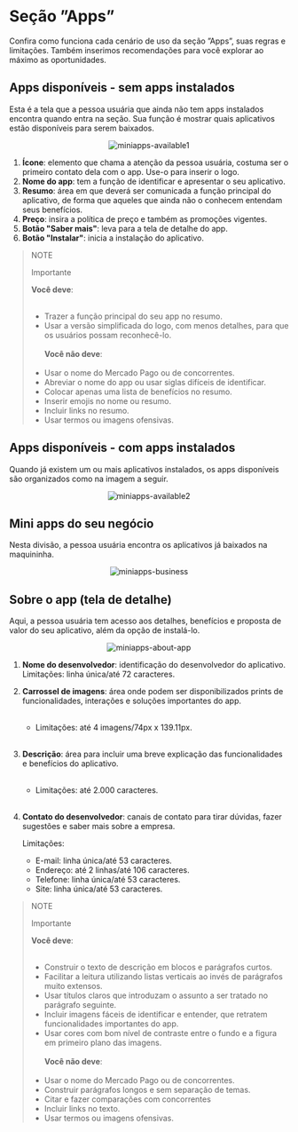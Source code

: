 # Seção ”Apps”

Confira como funciona cada cenário de uso da seção ”Apps”, suas regras e limitações. Também inserimos recomendações para você explorar ao máximo as oportunidades.

## Apps disponíveis - sem apps instalados

Esta é a tela que a pessoa usuária que ainda não tem apps instalados encontra quando entra na seção. Sua função é mostrar quais aplicativos estão disponíveis para serem baixados.

<center>

![miniapps-available1](/mini-apps/miniapps-available1-pt.png)

</center>

1. **Ícone**: elemento que chama a atenção da pessoa usuária, costuma ser o primeiro contato dela com o app. Use-o para inserir o logo.
2. **Nome do app**: tem a função de identificar e apresentar o seu aplicativo.
3. **Resumo**: área em que deverá ser comunicada a função principal do aplicativo, de forma que aqueles que ainda não o conhecem entendam seus benefícios.
4. **Preço**: insira a política de preço e também as promoções vigentes.
5. **Botão "Saber mais"**: leva para a tela de detalhe do app.
6. **Botão "Instalar"**: inicia a instalação do aplicativo.

> NOTE
>
> Importante
>
> **Você deve**: 
> <br><br>
> * Trazer a função principal do seu app no resumo.
> * Usar a versão simplificada do logo, com menos detalhes, para que os usuários possam reconhecê-lo.
> <br><br>
> **Você não deve**:
> <br><br>
> * Usar o nome do Mercado Pago ou de concorrentes.
> * Abreviar o nome do app ou usar siglas difíceis de identificar.
> * Colocar apenas uma lista de benefícios no resumo.
> * Inserir emojis no nome ou resumo.
> * Incluir links no resumo.
> * Usar termos ou imagens ofensivas.

## Apps disponíveis - com apps instalados

Quando já existem um ou mais aplicativos instalados, os apps disponíveis são organizados como na imagem a seguir.

<center>

![miniapps-available2](/mini-apps/miniapps-available2-pt.png)

</center>

## Mini apps do seu negócio

Nesta divisão, a pessoa usuária encontra os aplicativos já baixados na maquininha.

<center>

![miniapps-business](/mini-apps/miniapps-business-pt.png)

</center>

## Sobre o app (tela de detalhe)

Aqui, a pessoa usuária tem acesso aos detalhes, benefícios e proposta de valor do seu aplicativo, além da opção de instalá-lo.

<center>

![miniapps-about-app](/mini-apps/miniapps-about-app-pt.png)

</center>

1. **Nome do desenvolvedor**: identificação do desenvolvedor do aplicativo. Limitações: linha única/até 72 caracteres.
2. **Carrossel de imagens**: área onde podem ser disponibilizados prints de funcionalidades, interações e soluções importantes do app.<br><br> 

   * Limitações: até 4 imagens/74px x 139.11px. <br><br>

3. **Descrição**: área para incluir uma breve explicação das funcionalidades e benefícios do aplicativo. <br><br>

   * Limitações: até 2.000 caracteres. <br><br>

4. **Contato do desenvolvedor**: canais de contato para tirar dúvidas, fazer sugestões e saber mais sobre a empresa. 

   Limitações: 
   * E-mail: linha única/até 53 caracteres.
   * Endereço: até 2 linhas/até 106 caracteres.
   * Telefone: linha única/até 53 caracteres.
   * Site: linha única/até 53 caracteres.

> NOTE
>
> Importante
>
> **Você deve**: 
> <br><br>
> * Construir o texto de descrição em blocos e parágrafos curtos.
> * Facilitar a leitura utilizando listas verticais ao invés de parágrafos muito extensos.
> * Usar títulos claros que introduzam o assunto a ser tratado no parágrafo seguinte.
> * Incluir imagens fáceis de identificar e entender, que retratem funcionalidades importantes do app.
> * Usar cores com bom nível de contraste entre o fundo e a figura em primeiro plano das imagens.
> <br><br>
> **Você não deve**: 
> <br><br>
> * Usar o nome do Mercado Pago ou de concorrentes.
> * Construir parágrafos longos e sem separação de temas.
> * Citar e fazer comparações com concorrentes
> * Incluir links no texto.
> * Usar termos ou imagens ofensivas.